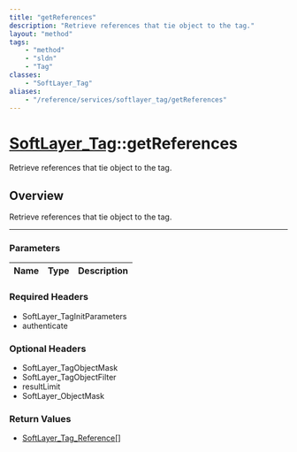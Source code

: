 ```yaml
---
title: "getReferences"
description: "Retrieve references that tie object to the tag."
layout: "method"
tags:
    - "method"
    - "sldn"
    - "Tag"
classes:
    - "SoftLayer_Tag"
aliases:
    - "/reference/services/softlayer_tag/getReferences"
---
```

# [SoftLayer_Tag](/reference/services/SoftLayer_Tag)::getReferences

Retrieve references that tie object to the tag.


## Overview 
Retrieve references that tie object to the tag.

-----

### Parameters 
|Name | Type | Description |
| --- | --- | --- |


### Required Headers
* SoftLayer_TagInitParameters
* authenticate


### Optional Headers
* SoftLayer_TagObjectMask
* SoftLayer_TagObjectFilter
* resultLimit
* SoftLayer_ObjectMask

### Return Values
* <a href='/reference/datatypes/SoftLayer_Tag_Reference'>SoftLayer_Tag_Reference[] </a>




